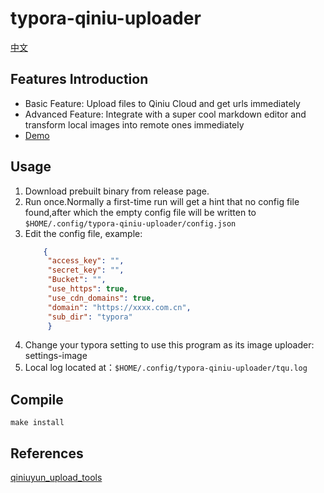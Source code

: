 # typora-qiniu-uploader

[中文](Readme.md)

## Features Introduction

- Basic Feature: Upload files to Qiniu Cloud and get urls immediately
- Advanced Feature: Integrate with a super cool markdown editor and transform local images into remote ones immediately
- [Demo](https://cdn.wubw.fun/typora/210508-162521-tqu-demo.gif)

## Usage

1. Download prebuilt binary from release page.
2. Run once.Normally a first-time run will get a hint that no config file found,after which the empty config file will
   be written to `$HOME/.config/typora-qiniu-uploader/config.json`
3. Edit the config file, example:
   ```json
       {
        "access_key": "",
        "secret_key": "",
        "Bucket": "",
        "use_https": true,
        "use_cdn_domains": true,
        "domain": "https://xxxx.com.cn",
        "sub_dir": "typora"
        }
   ```
4. Change your typora setting to use this program as its image uploader: settings-image
5. Local log located at：`$HOME/.config/typora-qiniu-uploader/tqu.log`

## Compile

`make install`

## References

[qiniuyun_upload_tools](https://github.com/Han-Ya-Jun/qiniuyun_upload_tools)